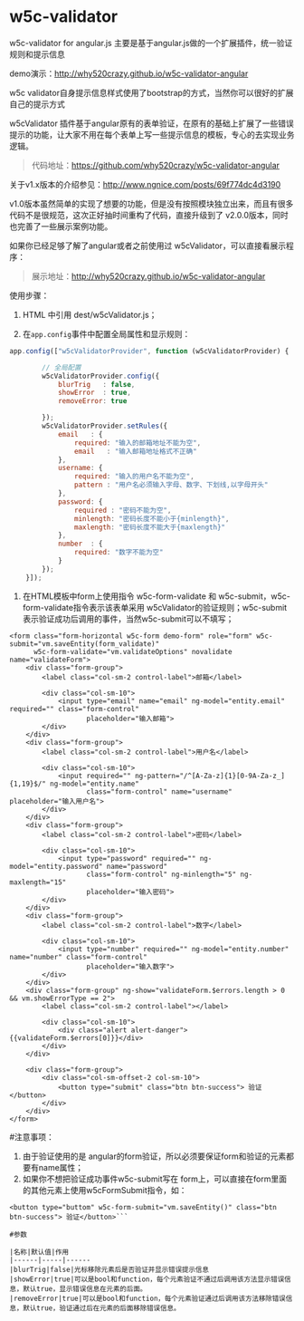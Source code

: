 w5c-validator
=====================

w5c-validator for angular.js
主要是基于angular.js做的一个扩展插件，统一验证规则和提示信息

demo演示：http://why520crazy.github.io/w5c-validator-angular

w5c validator自身提示信息样式使用了bootstrap的方式，当然你可以很好的扩展自己的提示方式

w5cValidator 插件基于angular原有的表单验证，在原有的基础上扩展了一些错误提示的功能，让大家不用在每个表单上写一些提示信息的模板，专心的去实现业务逻辑。

>代码地址：https://github.com/why520crazy/w5c-validator-angular

关于v1.x版本的介绍参见：http://www.ngnice.com/posts/69f774dc4d3190

v1.0版本虽然简单的实现了想要的功能，但是没有按照模块独立出来，而且有很多代码不是很规范，这次正好抽时间重构了代码，直接升级到了 v2.0.0版本，同时也完善了一些展示案例功能。

如果你已经足够了解了angular或者之前使用过 w5cValidator，可以直接看展示程序：
>展示地址：http://why520crazy.github.io/w5c-validator-angular

使用步骤：

1. HTML 中引用 dest/w5cValidator.js；

2. 在`app.config`事件中配置全局属性和显示规则：
```javascript
app.config(["w5cValidatorProvider", function (w5cValidatorProvider) {

        // 全局配置
        w5cValidatorProvider.config({
            blurTrig   : false,
            showError  : true,
            removeError: true

        });
        w5cValidatorProvider.setRules({
            email   : {
                required: "输入的邮箱地址不能为空",
                email   : "输入邮箱地址格式不正确"
            },
            username: {
                required: "输入的用户名不能为空",
                pattern : "用户名必须输入字母、数字、下划线,以字母开头"
            },
            password: {
                required : "密码不能为空",
                minlength: "密码长度不能小于{minlength}",
                maxlength: "密码长度不能大于{maxlength}"
            },
            number  : {
                required: "数字不能为空"
            }
        });
    }]);
```

1. 在HTML模板中form上使用指令 w5c-form-validate 和 w5c-submit，w5c-form-validate指令表示该表单采用 w5cValidator的验证规则；w5c-submit 表示验证成功后调用的事件，当然w5c-submit可以不填写；
```
<form class="form-horizontal w5c-form demo-form" role="form" w5c-submit="vm.saveEntity(form_validate)"
      w5c-form-validate="vm.validateOptions" novalidate name="validateForm">
    <div class="form-group">
        <label class="col-sm-2 control-label">邮箱</label>

        <div class="col-sm-10">
            <input type="email" name="email" ng-model="entity.email" required="" class="form-control"
                   placeholder="输入邮箱">
        </div>
    </div>
    <div class="form-group">
        <label class="col-sm-2 control-label">用户名</label>

        <div class="col-sm-10">
            <input required="" ng-pattern="/^[A-Za-z]{1}[0-9A-Za-z_]{1,19}$/" ng-model="entity.name"
                   class="form-control" name="username" placeholder="输入用户名">
        </div>
    </div>
    <div class="form-group">
        <label class="col-sm-2 control-label">密码</label>

        <div class="col-sm-10">
            <input type="password" required="" ng-model="entity.password" name="password"
                   class="form-control" ng-minlength="5" ng-maxlength="15"
                   placeholder="输入密码">
        </div>
    </div>
    <div class="form-group">
        <label class="col-sm-2 control-label">数字</label>

        <div class="col-sm-10">
            <input type="number" required="" ng-model="entity.number" name="number" class="form-control"
                   placeholder="输入数字">
        </div>
    </div>
    <div class="form-group" ng-show="validateForm.$errors.length > 0 && vm.showErrorType == 2">
        <label class="col-sm-2 control-label"></label>

        <div class="col-sm-10">
            <div class="alert alert-danger">{{validateForm.$errors[0]}}</div>
        </div>
    </div>

    <div class="form-group">
        <div class="col-sm-offset-2 col-sm-10">
            <button type="submit" class="btn btn-success"> 验证</button>
        </div>
    </div>
</form>
```

#注意事项：
1. 由于验证使用的是 angular的form验证，所以必须要保证form和验证的元素都要有name属性；
1. 如果你不想把验证成功事件w5c-submit写在 form上，可以直接在form里面的其他元素上使用w5cFormSubmit指令，如：
```
<button type="buttom" w5c-form-submit="vm.saveEntity()" class="btn btn-success"> 验证</button>```

#参数

|名称|默认值|作用
|------|-----|------
|blurTrig|false|光标移除元素后是否验证并显示错误提示信息
|showError|true|可以是bool和function，每个元素验证不通过后调用该方法显示错误信息，默认true，显示错误信息在元素的后面。
|removeError|true|可以是bool和function，每个元素验证通过后调用该方法移除错误信息，默认true，验证通过后在元素的后面移除错误信息。
